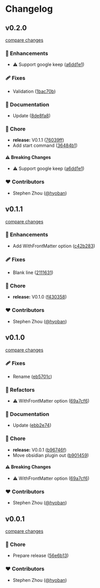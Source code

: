 # Changelog


## v0.2.0

[compare changes](https://github.com/hyoban/kirika/compare/v0.1.1...v0.2.0)


### 🚀 Enhancements

  - ⚠️  Support google keep ([a6dd1e1](https://github.com/hyoban/kirika/commit/a6dd1e1))

### 🩹 Fixes

  - Validation ([1bac70b](https://github.com/hyoban/kirika/commit/1bac70b))

### 📖 Documentation

  - Update ([8de8fa8](https://github.com/hyoban/kirika/commit/8de8fa8))

### 🏡 Chore

  - **release:** V0.1.1 ([76039ff](https://github.com/hyoban/kirika/commit/76039ff))
  - Add start command ([36484b1](https://github.com/hyoban/kirika/commit/36484b1))

#### ⚠️  Breaking Changes

  - ⚠️  Support google keep ([a6dd1e1](https://github.com/hyoban/kirika/commit/a6dd1e1))

### ❤️  Contributors

- Stephen Zhou ([@hyoban](http://github.com/hyoban))

## v0.1.1

[compare changes](https://github.com/hyoban/kirika/compare/v0.1.0...v0.1.1)


### 🚀 Enhancements

  - Add WithFrontMatter option ([c42b283](https://github.com/hyoban/kirika/commit/c42b283))

### 🩹 Fixes

  - Blank line ([2111631](https://github.com/hyoban/kirika/commit/2111631))

### 🏡 Chore

  - **release:** V0.1.0 ([f430358](https://github.com/hyoban/kirika/commit/f430358))

### ❤️  Contributors

- Stephen Zhou ([@hyoban](http://github.com/hyoban))

## v0.1.0

[compare changes](https://github.com/hyoban/kirika/compare/v0.0.1...v0.1.0)


### 🩹 Fixes

  - Rename ([eb5701c](https://github.com/hyoban/kirika/commit/eb5701c))

### 💅 Refactors

  - ⚠️  WithFrontMatter option ([69a7cf6](https://github.com/hyoban/kirika/commit/69a7cf6))

### 📖 Documentation

  - Update ([ebb2e74](https://github.com/hyoban/kirika/commit/ebb2e74))

### 🏡 Chore

  - **release:** V0.0.1 ([b96746f](https://github.com/hyoban/kirika/commit/b96746f))
  - Move obsidian plugin out ([b901459](https://github.com/hyoban/kirika/commit/b901459))

#### ⚠️  Breaking Changes

  - ⚠️  WithFrontMatter option ([69a7cf6](https://github.com/hyoban/kirika/commit/69a7cf6))

### ❤️  Contributors

- Stephen Zhou ([@hyoban](http://github.com/hyoban))

## v0.0.1

[compare changes](https://github.com/hyoban/kirika/compare/v0.0.2...v0.0.1)


### 🏡 Chore

  - Prepare release ([56e6b13](https://github.com/hyoban/kirika/commit/56e6b13))

### ❤️  Contributors

- Stephen Zhou ([@hyoban](http://github.com/hyoban))

